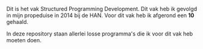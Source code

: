 Dit is het vak Structured Programming Development. Dit vak heb ik gevolgd in mijn propeduise in 2014 bij de HAN. Voor dit vak heb ik afgerond een <b>10</b> gehaald.

In deze repository staan allerlei losse programma's die ik voor dit vak heb moeten doen.
